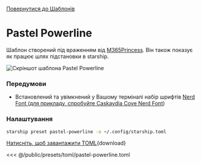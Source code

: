 [Повернутися до Шаблонів](./#pastel-powerline)

# Pastel Powerline

Шаблон створений під враженням від [M365Princess](https://github.com/JanDeDobbeleer/oh-my-posh/blob/main/themes/M365Princess.omp.json). Він також показує як працює шлях підстановки в starship.

![Скріншот шаблона Pastel Powerline](/presets/img/pastel-powerline.png)

### Передумови

- Встановлений та увімкнений у Вашому терміналі набір шрифтів [Nerd Font (для прикладу, спробуйте Caskaydia Cove Nerd Font](https://www.nerdfonts.com/))

### Налаштування

```sh
starship preset pastel-powerline -o ~/.config/starship.toml
```

[Натисніть, щоб завантажити TOML](/presets/toml/pastel-powerline.toml){download}

<<< @/public/presets/toml/pastel-powerline.toml
